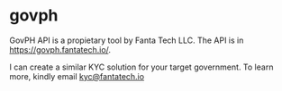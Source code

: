 # govph

GovPH API is a propietary tool by Fanta Tech LLC. The API is in https://govph.fantatech.io/.

I can create a similar KYC solution for your target government. To learn more, kindly email kyc@fantatech.io
